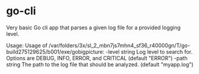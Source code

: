 # go-cli

Very basic Go cli app that parses a given log file for a provided logging level.

Usage:
Usage of /var/folders/3x/sl_2_mbn7js7mhn4_sf36_r40000gn/T/go-build275129625/b001/exe/gobigpicture:
  -level string
        Log level to search for. Options are DEBUG, INFO, ERROR, and CRITICAL (default "ERROR")
  -path string
        The path to the log file that should be analyzed. (default "myapp.log")
